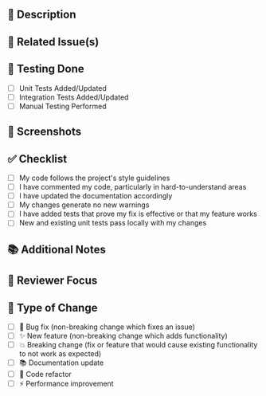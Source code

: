 ## 📝 Description
<!-- Provide a detailed description of the changes in this PR -->

## 🔗 Related Issue(s)
<!-- Link the issues this PR addresses using GitHub's keywords (e.g., "Closes #123") -->

## 🧪 Testing Done
<!-- Describe the tests you've done to verify your changes -->
- [ ] Unit Tests Added/Updated
- [ ] Integration Tests Added/Updated
- [ ] Manual Testing Performed

## 📸 Screenshots
<!-- If applicable, add screenshots to demonstrate the changes -->

## ✅ Checklist
<!-- Make sure your PR meets all the requirements -->
- [ ] My code follows the project's style guidelines
- [ ] I have commented my code, particularly in hard-to-understand areas
- [ ] I have updated the documentation accordingly
- [ ] My changes generate no new warnings
- [ ] I have added tests that prove my fix is effective or that my feature works
- [ ] New and existing unit tests pass locally with my changes

## 📚 Additional Notes
<!-- Any additional information that reviewers should know -->

## 👥 Reviewer Focus
<!-- Areas you'd like reviewers to focus on or questions you'd like answered -->

## 🔄 Type of Change
<!-- What types of changes does your code introduce? Put an `x` in all boxes that apply -->
- [ ] 🐛 Bug fix (non-breaking change which fixes an issue)
- [ ] ✨ New feature (non-breaking change which adds functionality)
- [ ] 💥 Breaking change (fix or feature that would cause existing functionality to not work as expected)
- [ ] 📚 Documentation update
- [ ] 🧹 Code refactor
- [ ] ⚡ Performance improvement 